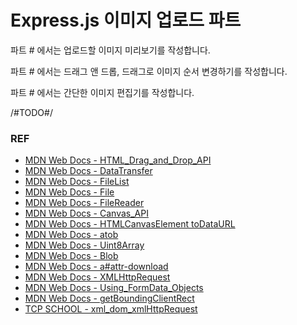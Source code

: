 # Express.js 이미지 업로드 파트 #

파트 # 에서는 업로드할 이미지 미리보기를 작성합니다.

파트 # 에서는 드래그 앤 드롭, 드래그로 이미지 순서 변경하기를 작성합니다.

파트 # 에서는 간단한 이미지 편집기를 작성합니다.

/#TODO#/

### REF
* [MDN Web Docs - HTML_Drag_and_Drop_API](https://developer.mozilla.org/ko/docs/Web/API/HTML_Drag_and_Drop_API)
* [MDN Web Docs - DataTransfer](https://developer.mozilla.org/ko/docs/Web/API/DataTransfer)
* [MDN Web Docs - FileList](https://developer.mozilla.org/en-US/docs/Web/API/FileList)
* [MDN Web Docs - File](https://developer.mozilla.org/en-US/docs/Web/API/File)
* [MDN Web Docs - FileReader](https://developer.mozilla.org/ko/docs/Web/API/FileReader)
* [MDN Web Docs - Canvas_API](https://developer.mozilla.org/ko/docs/Web/API/Canvas_API)
* [MDN Web Docs - HTMLCanvasElement toDataURL](https://developer.mozilla.org/en-US/docs/Web/API/HTMLCanvasElement/toDataURL)
* [MDN Web Docs - atob](https://developer.mozilla.org/en-US/docs/Web/API/atob)
* [MDN Web Docs - Uint8Array](https://developer.mozilla.org/en-US/docs/Web/JavaScript/Reference/Global_Objects/Uint8Array)
* [MDN Web Docs - Blob](https://developer.mozilla.org/ko/docs/Web/API/Blob)
* [MDN Web Docs - a#attr-download](https://developer.mozilla.org/ko/docs/Web/HTML/Element/a#attr-download)
* [MDN Web Docs - XMLHttpRequest](https://developer.mozilla.org/en-US/docs/Web/API/XMLHttpRequest)
* [MDN Web Docs - Using_FormData_Objects](https://developer.mozilla.org/en-US/docs/Web/API/FormData/Using_FormData_Objects)
* [MDN Web Docs - getBoundingClientRect](https://developer.mozilla.org/ko/docs/Web/API/Element/getBoundingClientRect)
* [TCP SCHOOL - xml_dom_xmlHttpRequest](https://www.tcpschool.com/xml/xml_dom_xmlHttpRequest)